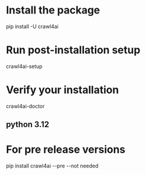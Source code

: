 # Install the package
pip install -U crawl4ai

# Run post-installation setup
crawl4ai-setup

# Verify your installation
crawl4ai-doctor

python 3.12
--
# For pre release versions
pip install crawl4ai --pre
--not needed


